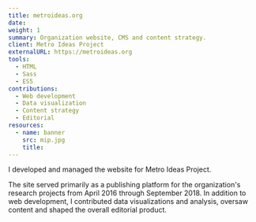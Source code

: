 ```yaml
---
title: metroideas.org
date:
weight: 1
summary: Organization website, CMS and content strategy.
client: Metro Ideas Project
externalURL: https://metroideas.org
tools:
  - HTML
  - Sass
  - ES5
contributions:
  - Web development
  - Data visualization
  - Content strategy
  - Editorial
resources:
  - name: banner
    src: mip.jpg
    title:
---
```


I developed and managed the website for Metro Ideas Project.

The site served primarily as a publishing platform for the organization's research projects from April 2016 through September 2018. In addition to web development, I contributed data visualizations and analysis, oversaw content and shaped the overall editorial product.
